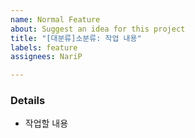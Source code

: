 ```yaml
---
name: Normal Feature
about: Suggest an idea for this project
title: "[대분류]소분류: 작업 내용"
labels: feature
assignees: NariP

---
```


### Details
- 작업할 내용
